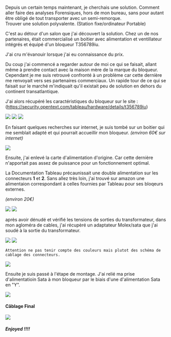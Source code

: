 Depuis un certain temps maintenant, je cherchais une solution. Comment aller faire des analyses Forensiques, hors de mon bureau, sans pour autant être obligé de tout transporter avec un semi-remorque.       
Trouver une solution polyvalente. (Station fixe/ordinateur Portable)

C'est au détour d'un salon que j'ai découvert la solution. Chez un de nos partenaires, était commercialisé un boitier avec alimentation et ventillateur intégrés et  équipé d'un bloqueur T356789iu.                 

J'ai cru m'évanouir lorsque j'ai eu connaissance du prix. 


Du coup j'ai commencé a regarder autour de moi ce qui se faisait, allant même à prendre contact avec  la maison mère de la marque du bloqueur. Cependant je me suis retrouvé confronté à un problème car cette dernière me renvoyait vers ses partenaires commerciaux. 
Un rapide tour de ce qui se faisait sur le marché m'indiquait qu'il existait peu de solution en dehors du continent transatlantique. 

J'ai alors récupéré les caractéristiques du bloqueur sur le site : (https://security.opentext.com/tableau/hardware/details/t356789iu)



<img src="../main/img/Pasted image 20230308112143.png"/>


<img src="../main/img/Pasted image 20230308131038.png"/>


<img src="../main/img/Pasted image 20230308131049.png"/>



En faisant quelques recherches sur internet, je suis tombé sur un boitier qui me semblait adapté et qui pourrait accueillir mon bloqueur. 
*(environ 60€ sur internet)*




<img src="../main/img/Pasted image 20230308130428.png"/>


Ensuite, j'ai enlevé la carte d'alimentation d'origine. Car cette dernière n'apportait pas assez de puissance pour un fonctionnement optimal.

La Documentation Tableau précaunissait une double alimentation sur les connecteurs **1** et **2**.  Sans allez très loin, j'ai trouvé sur amazon une alimentaion correspondant à celles fournies par Tableau pour ses bloqeurs externes.

*(environ 20€)*



<img src="../main/img/Pasted image 20230308151523.png"/>



<img src="../main/img/Pasted image 20230308132042.png"/>




après avoir dénudé et vérifié les tensions de sorties du transformateur, dans mon agloméra de cables, j'ai récupèré un adaptateur Molex/sata que j'ai soudé à la sortie du transformateur. 



<img src="../main/img/Pasted image 20230308131156.png"/>

<img src="../main/img/Pasted image 20230308131852.png"/>


```
Attention ne pas tenir compte des couleurs mais plutot des schéma de cablage des connecteurs. 
```
<img src="../main/img/Pasted image 20230308152206.png"/>


Ensuite je suis passé à l'étape de montage. 
J'ai relié ma prise d'alimentatioin Sata à mon bloqueur par le biais d'une d'alimentation Sata en "Y". 

<img src="../main/img/Pasted image 20230308112505.png"/>




#### Câblage Final 


<img src="../main/img/Pasted image 20230308154904.png"/>


##### Enjoyed !!!!
